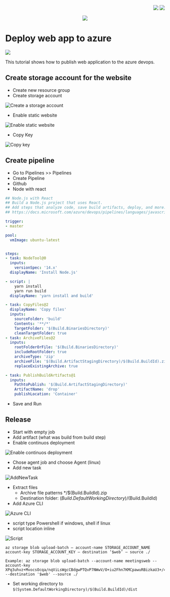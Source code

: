 
<!--Category:Article--> 
 <p align="right">
    <a href="http://productivitytools.tech/"><img src="Images/Header/ProductivityTools_green_40px_2.png" /><a> 
    <a href="https://github.com/pwujczyk/ProductivityTools.Articles"><img src="Images/Header/Github_border_40px.png" /></a>
</p>
<p align="center">
    <a href="http://productivitytools.tech/">
        <img src='Images/Header/LogoTitle_green_500px.png' />
    </a>
</p>

# Deploy web app to azure

<!--og-image-->
![](Images/Deploy.jpg)

This tutorial shows how to publish web application to the azure devops.

<!--more-->

## Create storage account for the website

- Create new resource group
- Create storage account

![Create a storage account](Images/CreateSTorageAccount.png)

- Enable static website

![Enable static website](Images/EnableStaticWebsite.png)

- Copy Key

![Copy key](Images/CopyKey.png)

## Create pipeline

- Go to Pipelines >> Pipelines
- Create Pipeline
- Github
- Node with react

```yaml
## Node.js with React
## Build a Node.js project that uses React.
## Add steps that analyze code, save build artifacts, deploy, and more:
## https://docs.microsoft.com/azure/devops/pipelines/languages/javascript

trigger:
- master

pool:
  vmImage: ubuntu-latest


steps:
- task: NodeTool@0
  inputs:
    versionSpec: '14.x'
  displayName: 'Install Node.js'

- script: |
    yarn install
    yarn run build
  displayName: 'yarn install and build'

- task: CopyFiles@2
  displayName: 'Copy files'
  inputs:
    sourceFolder: 'build' 
    Contents: '**/*'
    TargetFolder: '$(Build.BinariesDirectory)'
    cleanTargetFolder: true
- task: ArchiveFiles@2
  inputs:
    rootFolderOrFile: '$(Build.BinariesDirectory)'
    includeRootFolder: true
    archiveType: 'zip'
    archiveFile: '$(Build.ArtifactStagingDirectory)/$(Build.BuildId).zip'
    replaceExistingArchive: true

- task: PublishBuildArtifacts@1
  inputs:
    PathtoPublish: '$(Build.ArtifactStagingDirectory)'
    ArtifactName: 'drop'
    publishLocation: 'Container'
```

- Save and Run

## Release
- Start with empty job
- Add artifact (what was build from build step)
- Enable continuos deployment 

![Enable continuos deployment]("Images/EnableContinuosDeployment.png")

- Chose agent job and choose Agent (linux)
- Add new task

![AddNewTask](Images/AddNewTask.png)

- Extract files
   - Archive file patterns */$(Build.BuildId).zip
   - Destination folder: $(Build.DefaultWorkingDirectory)/$(Build.BuildId)
- Add Azure CLI

![Azure CLI](Images/AzureCLI.png)

- script type Powershell if windows, shell if linux
- script location inline

![Script](Images/Script.png)

```
az storage blob upload-batch — account-name STORAGE_ACCOUNT_NAME account-key STORAGE_ACCOUNT_KEY — destination ‘$web’ — source ./

Example: az storage blob upload-batch --account-name meetingsweb --account-key XPq3uhvz+MvocsOcqa/nqViLsWgcCBdgwPTQvP7NWwV/O+iu2Fhn7KMCpawuRBizkaU3+/4OMaxiLzKBxTZw== --destination '$web' --source ./
```

- Set working directory to ```$(System.DefaultWorkingDirectory)/$(Build.BuildId)/dist```

